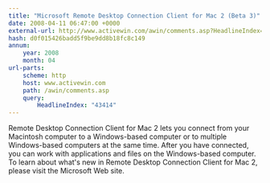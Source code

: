 ```yaml
---
title: "Microsoft Remote Desktop Connection Client for Mac 2 (Beta 3)"
date: 2008-04-11 06:47:00 +0000
external-url: http://www.activewin.com/awin/comments.asp?HeadlineIndex=43414
hash: d0f015426badd5f9be9dd8b18fc8c149
annum:
    year: 2008
    month: 04
url-parts:
    scheme: http
    host: www.activewin.com
    path: /awin/comments.asp
    query:
        HeadlineIndex: "43414"
---
```


Remote Desktop Connection Client for Mac 2 lets you connect from your Macintosh computer to a Windows-based computer or to multiple Windows-based computers at the same time. After you have connected, you can work with applications and files on the Windows-based computer.
To learn about what's new in Remote Desktop Connection Client for Mac 2, please visit the Microsoft Web site.
